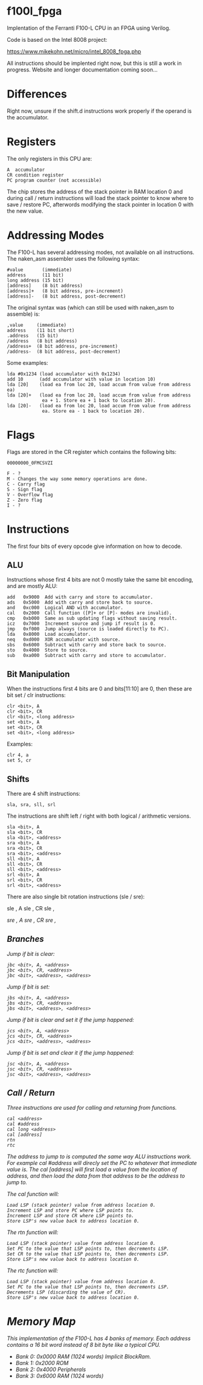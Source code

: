 # f100l_fpga

Implentation of the Ferranti F100-L CPU in an FPGA using Verilog.

Code is based on the Intel 8008 project:

https://www.mikekohn.net/micro/intel_8008_fpga.php

All instructions should be implented right now, but this is still a
work in progress. Website and longer documentation coming soon...

Differences
===========

Right now, unsure if the shift.d instructions work properly if the
operand is the accumulator.

Registers
=========

The only registers in this CPU are:

    A  accumulator
    CR condition register
    PC program counter (not accessible)

The chip stores the address of the stack pointer in RAM location 0 and
during call / return instructions will load the stack pointer to know
where to save / restore PC, afterwords modifying the stack pointer in
location 0 with the new value.

Addressing Modes
================

The F100-L has several addressing modes, not available on all instructions.
The naken_asm assembler uses the following syntax:

    #value       (immediate)
    address      (11 bit)
    long address (15 bit)
    [address]    (8 bit address)
    [address]+   (8 bit address, pre-increment)
    [address]-   (8 bit address, post-decrement)

The original syntax was (which can still be used with naken_asm to
assemble) is:

    ,value     (immediate)
    address    (11 bit short)
    .address   (15 bit)
    /address   (8 bit address)
    /address+  (8 bit address, pre-increment)
    /address-  (8 bit address, post-decrement)

Some examples:

    lda #0x1234 (load accumulator with 0x1234)
    add 10      (add accumulator with value in location 10)
    lda [20]    (load ea from loc 20, load accum from value from address ea)
    lda [20]+   (load ea from loc 20, load accum from value from address
                 ea + 1. Store ea + 1 back to location 20).
    lda [20]-   (load ea from loc 20, load accum from value from address
                 ea. Store ea - 1 back to location 20).

Flags
=====

Flags are stored in the CR register which contains the following bits:

    00000000_0FMCSVZI

    F - ?
    M - Changes the way some memory operations are done.
    C - Carry flag
    S - Sign flag
    V - Overflow flag
    Z - Zero flag
    I - ?

Instructions
============

The first four bits of every opcode give information on how to
decode.

ALU
---

Instructions whose first 4 bits are not 0 mostly take the same bit
encoding, and are mostly ALU:

    add   0x9000  Add with carry and store to accumulator.
    ads   0x5000  Add with carry and store back to source.
    and   0xc000  Logical AND with accumulator.
    cal   0x2000  Call function ([P]+ or [P]- modes are invalid).
    cmp   0xb000  Same as sub updating flags without saving result.
    icz   0x7000  Increment source and jump if result is 0.
    jmp   0xf000  Jump always (source is loaded directly to PC).
    lda   0x8000  Load accumulator.
    neq   0xd000  XOR accumulator with source.
    sbs   0x6000  Subtract with carry and store back to source.
    sto   0x4000  Store to source.
    sub   0xa000  Subtract with carry and store to accumulator.

Bit Manipulation
----------------

When the instructions first 4 bits are 0 and bits[11:10] are 0, then
these are bit set / clr instructions:

    clr <bit>, A
    clr <bit>, CR
    clr <bit>, <long address>
    set <bit>, A
    set <bit>, CR
    set <bit>, <long address>

Examples:

    clr 4, a
    set 5, cr

Shifts
------

There are 4 shift instructions:

    sla, sra, sll, srl

The instructions are shift left / right with both logical / arithmetic
versions.

    sla <bit>, A
    sla <bit>, CR
    sla <bit>, <address>
    sra <bit>, A
    sra <bit>, CR
    sra <bit>, <address>
    sll <bit>, A
    sll <bit>, CR
    sll <bit>, <address>
    srl <bit>, A
    srl <bit>, CR
    srl <bit>, <address>

There are also single bit rotation instructions (sle / sre):

   sle <bit>, A
   sle <bit>, CR
   sle <bit>, <address>
   sre <bit>, A
   sre <bit>, CR
   sre <bit>, <address>

Branches
--------

Jump if bit is clear:

    jbc <bit>, A, <address>
    jbc <bit>, CR, <address>
    jbc <bit>, <address>, <address>

Jump if bit is set:

    jbs <bit>, A, <address>
    jbs <bit>, CR, <address>
    jbs <bit>, <address>, <address>

Jump if bit is clear and set it if the jump happened:

    jcs <bit>, A, <address>
    jcs <bit>, CR, <address>
    jcs <bit>, <address>, <address>

Jump if bit is set and clear it if the jump happened:

    jsc <bit>, A, <address>
    jsc <bit>, CR, <address>
    jsc <bit>, <address>, <address>

Call / Return
-------------

Three instructions are used for calling and returning from functions.

    cal <address>
    cal #address
    cal long <address>
    cal [address]
    rtn
    rtc

The address to jump to is computed the same way ALU instructions work.
For example cal #address will direcly set the PC to whatever that immediate
value is. The cal [address] will first load a value from the location of
address, and then load the data from that address to be the address to
jump to.

The cal function will:

    Load LSP (stack pointer) value from address location 0.
    Increment LSP and store PC where LSP points to.
    Increment LSP and store CR where LSP points to.
    Store LSP's new value back to address location 0.

The rtn function will:

    Load LSP (stack pointer) value from address location 0.
    Set PC to the value that LSP points to, then decrements LSP.
    Set CR to the value that LSP points to, then decrements LSP.
    Store LSP's new value back to address location 0.

The rtc function will:

    Load LSP (stack pointer) value from address location 0.
    Set PC to the value that LSP points to, then decrements LSP.
    Decrements LSP (discarding the value of CR).
    Store LSP's new value back to address location 0.

Memory Map
==========

This implementation of the F100-L has 4 banks of memory. Each address
contains a 16 bit word instead of 8 bit byte like a typical CPU.

* Bank 0: 0x0000 RAM (1024 words) Implicit BlockRam.
* Bank 1: 0x2000 ROM
* Bank 2: 0x4000 Peripherals
* Bank 3: 0x6000 RAM (1024 words)


